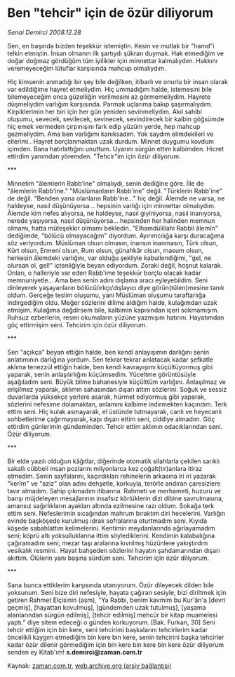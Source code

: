 # Ben  "tehcir" için de özür diliyorum

*Senai Demirci 2008.12.28*

<tr><td class="metin" colspan="2" style="padding-top: 20px; padding-left: 5px; padding-right: 10px;">Sen, en başında bizden teşekkür istemiştin. Kesin ve mutlak bir "hamd"i telkin etmiştin.  İnsan olmanın ilk şartıydı şükran duymak. Hak etmediğim ve doğar doğmaz gördüğüm tüm iyilikler için minnettar kalmalıydım. Hakkını veremeyeceğim lütuflar karşısında mahcup olmalıydım.</td></tr><tr><td class="metin" colspan="2" style="padding-top: 20px; padding-left: 5px; padding-right: 10px;"><p>Hiç kimsenin anmadığı bir şey bile değilken, itibarlı ve onurlu bir insan olarak var edildiğime hayret etmeliydim. Hiç ummadığım halde, istemesini bile bilemeyeceğim onca güzelliğin verilmesini az görmemeliydim. Hayrete düşmeliydim varlığım karşısında. Parmak uçlarıma bakıp şaşırmalıydım. Kirpiklerimin her biri için her gün yeniden sevinmeliydim. Akıl sahibi oluşumu, sevecek, sevilecek, sevinecek, sevindirecek bir kalbin göğsümde hiç emek vermeden çırpınışını fark edip yüzüm yerde, hep mahcup gezmeliydim. Ama ben varlığımı kanıksadım. Yok saydım elimdekileri ve ellerimi.. Hayret borçlanmaktan uzak durdum. Minnet duygumu kovdum içimden. Bana hatırlattığını unuttum. Uyarını sürgün ettim kalbimden. Hicret ettirdim yanımdan yöremden. "Tehcir"im için özür diliyorum.
<p>***
<p>Minnetim "âlemlerin Rabb'ine" olmalıydı, senin dediğine göre. İlle de "âlemlerin Rabb'ine." "Müslümanların Rabb'ine" değil. "Türklerin Rabb'ine" de değil. "Benden yana olanların Rabb'ine..." hiç değil. Âlemde ne varsa, ne haldeyse, nasıl düşünüyorsa... hepsinin varlığı için minnettar olmalıydım. Âlemde kim nefes alıyorsa, ne haldeyse, nasıl giyiniyorsa, nasıl inanıyorsa, nerede yaşıyorsa, nasıl düşünüyorsa... hepsinden her halinden memnun olmamı, hatta müteşekkir olmamı bekledin. "Elhamdülillahi Rabbil âlemîn" dediğimde, "bölücü olmayacağım" diyordum. Ayırımcılığa karşı duracağıma söz veriyordum. Müslüman olsun olmasın, inansın inanmasın, Türk olsun, Kürt olsun, Ermeni olsun, Rum olsun, günahkâr olsun, masum olsun, herkesin âlemdeki varlığını, var olduğu şekliyle kabullendiğimi, "gel, ne olursan ol, gel!" içtenliğiyle beyan ediyordum. Zoraki değil, hoşnut kalarak. Onları, o halleriyle var eden Rabb'ime teşekkür borçlu olacak kadar memnuniyetle... Ama ben senin adını dışlama aracı eyleyebildim. Seni dinleyerek yaşayanların bölücü/ırkçı/dışlayıcı diye görün(tülen)mesine tanık oldum. Gerçeğe teslim oluşumu, yani Müslüman oluşumu taraftarlığa indirgediğim oldu. Meğer sözlerini dilime aldığım halde, kulağımdan uzak etmişim. Kulağıma değdirsem bile, kalbimin kapısından içeri sokmamışım. Ruhsuz ezberlerin, resmi okumaların yüzüne yazmışım hatırını. Hayatımdan göç ettirmişim seni. Tehcirim için özür diliyorum. 
<p>***
<p>Sen "açıkça" beyan ettiğin halde, ben kendi anlayışımın darlığını senin anlatımının darlığına yordum. Sen tekrar tekrar anlatacak kadar şefkatle aklıma tenezzül ettiğin halde, ben kendi kavrayışımı küçültüyormuş gibi yaparak, senin anlaşılırlığını küçümsedim. Yüceltme görüntüsüyle aşağıladım seni. Büyük bilme bahanesiyle küçülttüm varlığını. Anlaşılmaz ve erişilmez yaparak, aklımın sahasından dışarı attım sözlerini. Soğuk ve sessiz duvarlarda yüksekçe yerlere asarak, hürmet ediyormuş gibi yaparak, sözlerini nefesime dolamaktan, anlamını kalbime indirmekten kaçındım. Terk ettim seni. Hiç kulak asmayarak, el üstünde tutmayarak, canlı ve heyecanlı sohbetlerime çağırmayarak, kapı dışarı ettim seni, ciddiye almadım. Göç ettirdim günlerimin gündeminden. Tehcir ettim aklımın odacıklarından seni. Özür diliyorum. 
<p>***
<p>Bir elde yazılı olduğun kâğıtlar, diğerinde otomatik silahlarla çekilen sarıklı sakallı cübbeli insan pozlarını milyonlarca kez çoğalt(tır)anlara itiraz etmedim. Senin sayfalarını, kaçırdıkları rehinelerin arkasına iri iri yazarak "kerîm" ve "aziz" olan adını dehşetle, korkuyla, terörle andıran çaresizlere tavır almadım. Sahip çıkmadım itibarına. Rahmeti ve merhameti, huzuru ve barışı müjdeleyen mesajlarının insafsız körlüklerin dizi dibine savrulmasına, amansız sağırlıkların ayakları altında ezilmesine razı oldum. Sokağa terk ettim seni. Nefeslerimin sıcağından mahrum bıraktım diri hecelerini. Varlığın evinde başköşede kurulmuş idrak sofralarına oturtmadım seni. Kıyıda köşede sabahlattım kelimelerini. Kentimin meydanlarında ağırlayamadım seni; köprü altı yoksulluklarına ittim söylediklerini. Kendimin kalabalığına çağıramadım seni; mezar taşı aralarına kıvrılmış hüzünlere yakıştırdım vesikalık resmini.. Hayat bahşeden sözlerini hayatın şahdamarından dışarı akıttım. Ölülerin yanı başına sürdüm seni. Tehcirim için özür diliyorum. 
<p>***
<p>Sana bunca ettiklerim karşısında utanıyorum. Özür dileyecek dilden bile yoksunum. Seni bize diri nefesiyle, hayata çağıran sesiyle, bizi diriltmek için getiren Rahmet Elçisinin (asm), "Ya Rabbi, benim kavmim bu Kur'ân'a [devri geçmiş], [hayattan kovulmuş], [gündemden uzak tutulmuş], [yaşama alanlarından sürgün edilmiş], [tehcir edilmiş] mehcûr bir kitap muamelesi yaptı." diye sitem edeceği o günden korkuyorum. [Bak. Furkan, 30] Seni tehcir ettiğim için bin kere, seni tehcirimi başkalarını tehcirlerim kadar öncelikli kaygım etmediğim bin kere bin kere, senin tehcirini başka tehcirler kadar özür dilenir görmediğim için bin kere bin kere bin kere özür diliyorum senden ey Kitab'ım! <b>s.demirci@zaman.com.tr</b><br/></p></p></p></p></p></p></p></p></p></td></tr>

Kaynak: [zaman.com.tr](http://zaman.com.tr/yazar.do?yazino=788978), [web.archive.org (arşiv bağlantısı)](http://web.archive.org/web/20090101204640/http://zaman.com.tr:80/yazar.do?yazino=788978)
